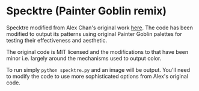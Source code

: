 # Specktre (Painter Goblin remix)

Specktre modified from Alex Chan's original work [here][s1]. The code has been
modified to output its patterns using original Painter Goblin palettes for
testing their effectiveness and aesthetic.

The original code is MIT licensed and the modifications to that have been minor
i.e. largely around the mechanisms used to output color.

To run simply `python specktre.py` and an image will be output. You'll need to
modify the code to use more sophisticated options from Alex's original code.

[s1]: https://github.com/alexwlchan/specktre
